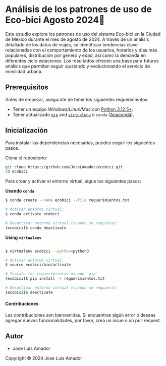 # Análisis de los patrones de uso de Eco-bici Agosto 2024🚴

Este estudio explora los patrones de uso del sistema Eco-bici en la Ciudad de México durante el mes de agosto de 2024.
A través de un análisis detallado de los datos de viajes, se identifican tendencias clave relacionadas con el comportamiento de los usuarios, horarios y días más populares, distribución por género y edad, así como la demanda en diferentes ciclo estaciones. Los resultados ofrecen una base para futuros análisis que permitan seguir ajustando y evolucionando el servicio de movilidad urbana.

## Prerequisitos

Antes de empezar, asegurate de tener los siguientes requerimientos:

- Tener un equipo _Windows/Linux/Mac_ con [Python 3.12.5+](https://www.python.org/).
- Tener actualizado [`pip`](https://pip.pypa.io/en/stable/installing/) and [`virtualenv`](https://virtualenv.pypa.io/en/stable/installation/) o `conda` ([Anaconda](https://www.anaconda.com/distribution/)).

## Inicialización

Para instalar las dependencias necesarias, puedes seguir los siguientes pasos.

Clona el repositorio:

```bash
git clone https://github.com/JoseLAmador/ecobici.git
cd ecobici
```

Para crear y activar el entorno virtual, sigue los siguientes pasos:

**Usando `conda`**

```bash
$ conda create --name ecobici --file requerimientos.txt

# Activar entorno virtual:
$ conda activate ecobici

# Desactivar entorno virtual (cuando se requiera):
(ecobici)$ conda deactivate
```

**Using `virtualenv`**

```bash

$ virtualenv ecobici --python=python3

# Activar entorno virtual:
$ source ecobici/bin/activate

# Instala los requerimientos usando `pip`
(ecobici)$ pip install -r requerimientos.txt

# Desactivar entorno virtual (cuando se requiera):
(ecobici)$ deactivate
```

#### Contribuciones

Las contribuciones son bienvenidas. Si encuentras algún error o deseas agregar nuevas funcionalidades, por favor, crea un issue o un pull request.

## Autor

- Jose Luis Amador

Copyright &copy; 2024 Jose Luis Amador
